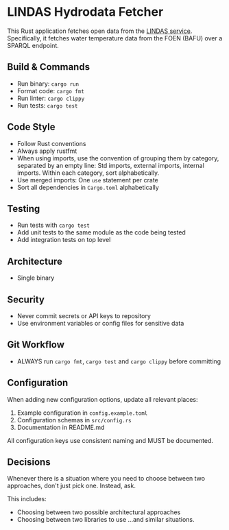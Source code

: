 # LINDAS Hydrodata Fetcher

This Rust application fetches open data from the [LINDAS
service](https://lindas.admin.ch/). Specifically, it fetches water temperature
data from the FOEN (BAFU) over a SPARQL endpoint.

## Build & Commands

- Run binary: `cargo run`
- Format code: `cargo fmt`
- Run linter: `cargo clippy`
- Run tests: `cargo test`

## Code Style

- Follow Rust conventions
- Always apply rustfmt
- When using imports, use the convention of grouping them by category, separated
  by an empty line: Std imports, external imports, internal imports. Within each
  category, sort alphabetically.
- Use merged imports: One `use` statement per crate
- Sort all dependencies in `Cargo.toml` alphabetically

## Testing

- Run tests with `cargo test`
- Add unit tests to the same module as the code being tested
- Add integration tests on top level

## Architecture

- Single binary

## Security

- Never commit secrets or API keys to repository
- Use environment variables or config files for sensitive data

## Git Workflow

- ALWAYS run `cargo fmt`, `cargo test` and `cargo clippy` before committing

## Configuration

When adding new configuration options, update all relevant places:

1. Example configuration in `config.example.toml`
2. Configuration schemas in `src/config.rs`
3. Documentation in README.md

All configuration keys use consistent naming and MUST be documented.

## Decisions

Whenever there is a situation where you need to choose between two approaches,
don't just pick one. Instead, ask.

This includes:

- Choosing between two possible architectural approaches
- Choosing between two libraries to use
...and similar situations.

